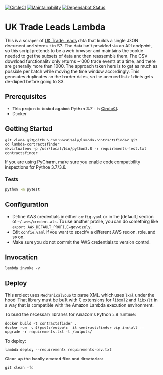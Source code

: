 [![CircleCI](https://circleci.com/gh/GovWizely/lambda-contractsfinder/tree/master.svg?style=svg)](https://circleci.com/gh/GovWizely/lambda-contractsfinder/tree/master)
[![Maintainability](https://api.codeclimate.com/v1/badges/e050d41793856644c86a/maintainability)](https://codeclimate.com/github/GovWizely/lambda-contractsfinder/maintainability)
[![Dependabot Status](https://api.dependabot.com/badges/status?host=github&repo=GovWizely/lambda-contractsfinder)](https://dependabot.com)

# UK Trade Leads Lambda

This is a scraper of [UK Trade Leads](https://www.contractsfinder.service.gov.uk/Search/Results) data that builds 
a single JSON document and stores it in S3. The data isn't provided via an API endpoint, so this script pretends to
be a web browser and maintains the cookie needed to get the subsets of data and then reassemble them. The CSV download
functionality only returns ~1000 trade events at a time, and there are generally more than 1000. The approach taken
here is to get as much as possible per batch while moving the time window accordingly. This generates duplicates on the
border dates, so the accrued list of dicts gets de-duped before going to S3.  

## Prerequisites

- This project is tested against Python 3.7+ in [CircleCI](https://app.circleci.com/github/GovWizely/lambda-contractsfinder/pipelines).
- Docker

## Getting Started

	git clone git@github.com:GovWizely/lambda-contractsfinder.git
	cd lambda-contractsfinder
	mkvirtualenv -p /usr/local/bin/python3.8 -r requirements-test.txt contractsfinder

If you are using PyCharm, make sure you enable code compatibility inspections for Python 3.7/3.8.

### Tests

```bash
python -m pytest
```

## Configuration

* Define AWS credentials in either `config.yaml` or in the [default] section of `~/.aws/credentials`. To use another profile, you can do something like `export AWS_DEFAULT_PROFILE=govwizely`.
* Edit `config.yaml` if you want to specify a different AWS region, role, and so on.
* Make sure you do not commit the AWS credentials to version control.

## Invocation

	lambda invoke -v
 
## Deploy

This project uses `MechanicalSoup` to parse XML, which uses `lxml` under the hood. That library must be built with C extensions for `libxml2` and `libxslt` in a way that is compatible with the Amazon Lambda execution environment.

To build the necessary libraries for Amazon's Python 3.8 runtime:

    docker build -t contractsfinder .
    docker run -v $(pwd):/outputs -it contractsfinder pip install --upgrade -r requirements.txt -t /outputs/

To deploy:

	lambda deploy --requirements requirements-dev.txt

Clean up the locally created files and directories:

    git clean -fd
